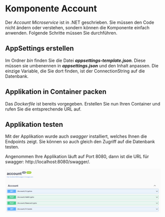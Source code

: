 # Komponente Account

Der *Account  Microservice* ist in .NET geschrieben. Sie müssen den Code nicht ändern oder verstehen, sondern können die Komponente einfach anwenden. Folgende Schritte müssen Sie durchführen.

## AppSettings erstellen

Im Ordner *bin* finden Sie die Datei ***appsettings-template.json***. Diese müssen sie umbenennen in ***appsettings.json*** und den Inhalt anpassen. Die einzige Variable, die Sie dort finden, ist der ConnectionString auf die Datenbank.



## Applikation in Container packen

Das *Dockerfile* ist bereits vorgegeben. Erstellen Sie nun Ihren Container und rufen Sie die entsprechende URL auf.



## Applikation testen

Mit der Applikation wurde auch *swagger* installiert, welches Ihnen die Endpoints zeigt. Sie können so auch gleich den Zugriff auf die Datenbank testen.

Angenommen Ihre Applikation läuft auf Port 8080, dann ist die URL für swagger: http://localhost:8080/swagger/.

![swagger](./_res/swagger.png)

